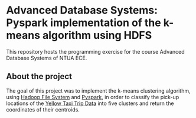 # Advanced Database Systems: Pyspark implementation of the k-means algorithm using HDFS
This repository hosts the programming exercise for the course Advanced Database Systems of NTUA ECE.

## About the project
The goal of this project was to implement the k-means clustering algorithm, using [Hadoop File System](https://hadoop.apache.org/) and [Pyspark](https://spark.apache.org/), in order to classify the pick-up locations of the [Yellow Taxi Trip Data](https://data.cityofnewyork.us/Transportation/2015-Yellow-Taxi-Trip-Data/ba8s-jw6u) into five clusters and return the coordinates of their centroids.


